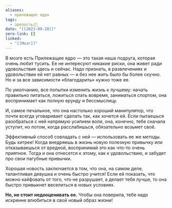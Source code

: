 ```yaml
---
aliases:
  - прилежащее ядро
tags:
  - зрелость/🌱
date: "[[2023-09-28]]"
zero-link: []
linked:
  - "[[Мозг]]"
---
```

В мозге есть Прилежащее ядро — это такая наша подруга, которая очень любит тусить. Ее не интересуют никакие риски, она живет ради удовольствия здесь и сейчас. Надо признать, в развлечениях и удовольствии ей нет равных — и без нее жить было бы более скучно. Но и за все зависимости «благодарить» нужно тоже ее.

По умолчанию, все попытки изменить жизнь к лучшему: начать правильно питаться, ложиться спать вовремя, заниматься спортом, она воспринимает как полную ерунду и бессмыслицу.

И, самое печальное, что она настолько хороший манипулятор, что почти всегда уговаривает сделать так, как хочется ей. Если пытаешься разобраться с ней напрямую усилием воли, она, конечно, тебе сначала уступит, но потом, когда расслабишься, обязательно возьмет своё.

Эффективный способ совладать с ней — использовать ее же методы. Будь хитрее! Когда внедряешь в жизнь новую полезную привычку или отказываешься от вредной, воспринимай это как что-то очень приятное. Тогда и она отнесется к этому, как к удовольствию, и забудет про свои пагубные привычки.

Хорошая новость заключается в том, что она, на самом деле, талантливая девушка и очень быстро учится! Если ей показать, что можно кайфовать от того, что не разрушает, а делает тебя лучше, то она быстро привыкнет веселиться в новых условиях.

**Но, не стоит недооценивать ее.** Чтобы она поверила, тебе надо искренне влюбиться в свой новый образ жизни!